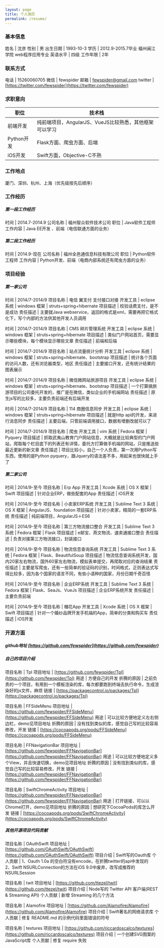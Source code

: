 ```yaml
---
layout: page
title: 个人简历
permalink: /resume/
---
```


### 基本信息

姓名 | 沈彦
性别 | 男
出生日期 | 1993-10-3
学历 | 2012.9-2015.7毕业 福州闽江学院 web程序应用专业
英语水平 | 四级
工作年限 | 2年

### 联系方式

电话 | 15260060705
微信 | fewspider
邮箱 | [fewspider@gmail.com](mailto:fewspider@gmail.com)
twitter | [https://twitter.com/fewspider](https://twitter.com/fewspider)

### 求职意向

职位 | 技术栈
----|------
前端开发 | 纯前端项目，AngularJS、VueJS比较熟悉，其他框架可以学习
Python开发 | Flask方面、爬虫方面、后端
iOS开发 | Swift方面，Objective-C不熟

### 工作地点

厦门、深圳、杭州、上海（优先级按先后顺序）

### 工作经历

##### 第一段工作经历

时间 | 2014.7-2014.9
公司名称 | 福州智众软件技术公司 
职位 | Java软件工程师
工作内容 | Java EE开发 、前端（电信联通方面的业务）

##### 第二段工作经历

时间 | 2014.9-现在
公司名称 | 福州全邑通信息科技有限公司
职位 | Python软件工程师
工作内容 | Python开发、前端（电商内部系统还有爬虫方面的业务）

### 项目经验

##### 第一家公司

时间 | 2014/7-2014/9
项目名称 | 电信 翼支付 支付接口对接
开发工具 | eclipse 
系统 | windows 
框架 | struts+spring+hibernate 
项目描述 | 校验话费支付，是不是成功
责任描述 | 主要就Java webservice，返回的格式是xml，需要再把它格式化下，写个内部的方法供其他开发人员调用

时间 | 2014/7-2014/9
项目名称 | CMS 碎片管理系统 
开发工具 | eclipse 
系统 | windows 
框架 | struts+spring+hibernate 
项目描述 | 类似门户网站首页，需要显示哪些模块，每个模块显示哪些文章
责任描述 | 前端和后端

时间 | 2014/7-2014/9
项目名称 | 站点流量统计分析 
开发工具 | eclipse 
系统 | windows 
框架 | struts+spring+hibernate、bootstrap
项目描述 | 统计各个页面的访问人数，还有浏览器类型，地区
责任描述 | 主要接口开发，还有统计结果的图表展示

时间 | 2014/7-2014/9
项目名称 | 微信微网站旅游项目 
开发工具 | eclipse 
系统 | windows 
框架 | struts+spring+hibernate、bootstrap
项目描述 | 一个打算搞旅游项目的公司委托开发的，推广是在微信，类似企业的手机端网站
责任描述 | 原生js写的比较多，主要负责前端还有后端开发

时间 | 2014/7-2014/9
项目名称 | 114 商圈信息同步 
开发工具 | eclipse 
系统 | windows 
框架 | struts+spring+hibernate 
项目描述 | 就是http api的开发，来进行消息同步
责任描述 | 主要后端，只管前端调用接口，数据有增删改就可以了

时间 | 2014/7-2014/9
项目名称 | 爬虫 
开发工具 | vim 
系统 | Fedora 
框架 | Pyquery
项目描述 | 抓取武夷山教育门户网站信息，大概就是比较典型的门户网站，爬取每个栏目底下的列表还有详情，委托方打算做手机端的网站，只是推送些最近更新的新文章
责任描述 | 项目比较小，自己一个人负责，第一次用Python写东西，使用的是Python pyquery，跟Jquery的语法差不多，用起来也很快就上手了

##### 第二家公司

时间 | 2014/9-至今
项目名称 | Erp App 
开发工具 | Xcode 
系统 | OS X 
框架 | Swift 
项目描述 | 针对企业ERP，做些配套的App
责任描述 | iOS开发

时间 | 2014/9-至今
项目名称 | 小卖家ERP系统 
开发工具 | Sublime Text 3 
系统 | OS X 
框架 | AngularJS、foundation
项目描述 | 针对小卖家，精简的一套ERP系统
责任描述 | 纯前端项目，AngularJS＋ES6

时间 | 2014/9-至今
项目名称 | 第三方物流接口整合 
开发工具 | Sublime Text 3 
系统 | Fedora 
框架 | Flask 
项目描述 | e邮宝、燕文物流、速卖通接口整合
责任描述 | 负责对接第三方物流接口，封装接口

时间 | 2014/9-至今
项目名称 | 物流信息查询系统 
开发工具 | Sublime Text 3 
系统 | Fedora
框架 | Flask、BeautifulSoup 
项目描述 | 物流信息查询系统开发，国内20家左右物流，国外60家左右物流，模拟表单提交，再爬取对应的查询结果
责任描述 | 主要是写爬虫，还有一些简单的验证码的识别，时间格式，正则表达式写得比较多，因为各个国家的语言不同，有些小语种的国家，月份日期千奇百怪

时间 | 2014/9-至今
项目名称 | 企业ERP系统 
开发工具 | Sublime Text 3 
系统 | Fedora 
框架 | Flask、SeaJs、VueJs
项目描述 | 企业ERP系统开发
责任描述 | 主要负责前端

时间 | 2014/9-至今
项目名称 | 帽花App 
开发工具 | Xcode 
系统 | OS X 
框架 | Swift 
项目描述 | 针对一个婚纱品牌开发手机端的App，简单的分类和购买车
责任描述 | iOS开发

### 开源方面

##### github地址 [https://github.com/fewspider](https://github.com/fewspider)

##### 自己的项目介绍

项目名称 | Tpl 
项目地址 | [https://github.com/fewspider/Tpl](https://github.com/fewspider/Tpl)
用途 | 方便自己的开发
折腾的原因 | 之前负责的一个项目，有用到一个模板渲染的库，每次都要跑到终端去执行命令，生成渲染好的js文件，麻烦
链接 | [https://packagecontrol.io/packages/Tpl](https://packagecontrol.io/packages/Tpl)

项目名称 | FFSideMenu 
项目地址 | [https://github.com/fewspider/FFSideMenu](https://github.com/fewspider/FFSideMenu)
用途 | 可以比较方便地定义左右侧边栏，demo见项目地址
折腾的原因 | 没有找到类似的库，感觉自己写的比较容易修改，开发
链接 | [https://cocoapods.org/pods/FFSideMenu](https://cocoapods.org/pods/FFSideMenu)

项目名称 | FFNavigationBar 
项目地址 | [https://github.com/fewspider/FFNavigationBar](https://github.com/fewspider/FFNavigationBar)
用途 | 可以比较方便地定义多个View，并且快速切换，demo见项目地址
折腾的原因 | 没有找到类似的库，感觉自己写的比较容易修改，开发
链接 | [https://github.com/fewspider/FFNavigationBar](https://github.com/fewspider/FFNavigationBar)

项目名称 | SwiftChromeActivity 
项目地址 | [https://github.com/fewspider/FFNavigationBar](https://github.com/fewspider/FFNavigationBar)
用途 | 打开链接，可以以Chrome打开，demo见项目地址
折腾的原因 | 想研究下CocoaPods的库怎么开发
链接 | [https://cocoapods.org/pods/SwiftChromeActivity](https://cocoapods.org/pods/SwiftChromeActivity)

##### 其他开源项目代码贡献

项目名称 | OAuthSwift 
项目地址 | [https://github.com/OAuthSwift/OAuthSwift](https://github.com/OAuthSwift/OAuthSwift)
项目介绍 | Swift写的Oauth库
个人贡献 | 1、Oauth 1.0a 的空白符没有encode，在折腾twitter的api中发现的 <br/> 2、Swift NSURLConnection的方法在iOS 9.0中废弃，改写成推荐的 NSURLSession

项目名称 | twit 
项目地址 | [https://github.com/ttezel/twit](https://github.com/ttezel/twit)
项目介绍 | Node写的 Twitter API 客户端(REST & Streaming API)
个人贡献 | 新增 Streaming 的几个方法

项目名称 | Alamofire 
项目地址 | [https://github.com/Alamofire/Alamofire](https://github.com/Alamofire/Alamofire)
项目介绍 | Swift著名的网络请求库
个人贡献 | 修复 README.md 的示例代码里面错误的符号

项目名称 | textures 
项目地址 | [https://github.com/riccardoscalco/textures](https://github.com/riccardoscalco/textures)
项目介绍 | 一个创建SVG图案的JavaScript库
个人贡献 | 修复 require 失败